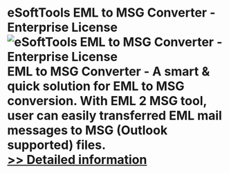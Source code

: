 # eSoftTools EML to MSG Converter - Enterprise License<br />![eSoftTools EML to MSG Converter - Enterprise License](https://mycommerce.akamaized.net/api/pimages/P300877895/BIG/300877895.GIF)<br />EML to MSG Converter - A smart & quick solution for EML to MSG conversion. With EML 2 MSG tool, user can easily transferred EML mail messages to MSG (Outlook supported) files.<br />[>> Detailed information](https://secure.shareit.com/shareit/product.html?productid=300877895&affiliateid=200057808)